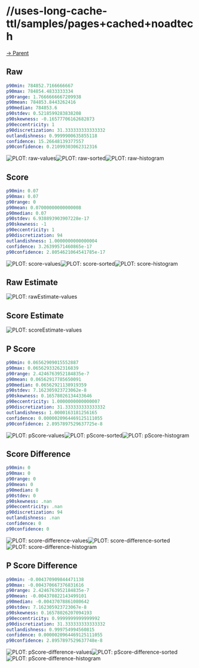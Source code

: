 
# //uses-long-cache-ttl/samples/pages+cached+noadtech

[→ Parent](../..)


## Raw


```yaml
p90min: 784852.7166666667
p90max: 784854.4833333334
p90range: 1.7666666667209938
p90mean: 784853.8443262416
p90median: 784853.6
p90stdev: 0.5218599283838208
p90skewness: -0.16577706162682873
p90eccentricity: 1
p90discretization: 31.333333333333332
outlandishness: 0.9999900635855118
confidence: 15.26648139377557
p90confidence: 0.21099303062312316

```

![PLOT: raw-values](./raw/values.svg)![PLOT: raw-sorted](./raw/sorted.svg)![PLOT: raw-histogram](./raw/histogram.svg)
## Score


```yaml
p90min: 0.07
p90max: 0.07
p90range: 0
p90mean: 0.07000000000000008
p90median: 0.07
p90stdev: 6.938893903907228e-17
p90skewness: -1
p90eccentricity: 1
p90discretization: 94
outlandishness: 1.0000000000000004
confidence: 3.26399571460865e-17
p90confidence: 2.8054621064541785e-17

```

![PLOT: score-values](./score/values.svg)![PLOT: score-sorted](./score/sorted.svg)![PLOT: score-histogram](./score/histogram.svg)
## Raw Estimate

![PLOT: rawEstimate-values](./rawEstimate/values.svg)
## Score Estimate

![PLOT: scoreEstimate-values](./scoreEstimate/values.svg)
## P Score


```yaml
p90min: 0.06562909015552887
p90max: 0.06562933262316839
p90range: 2.4246763952184835e-7
p90mean: 0.06562917785650091
p90median: 0.06562921138919359
p90stdev: 7.162305923723062e-8
p90skewness: 0.16578026134433646
p90eccentricity: 1.0000000000000007
p90discretization: 31.333333333333332
outlandishness: 1.0000163181256165
confidence: 0.0000020964469125111055
p90confidence: 2.8957897529637725e-8

```

![PLOT: pScore-values](./pScore/values.svg)![PLOT: pScore-sorted](./pScore/sorted.svg)![PLOT: pScore-histogram](./pScore/histogram.svg)
## Score Difference


```yaml
p90min: 0
p90max: 0
p90range: 0
p90mean: 0
p90median: 0
p90stdev: 0
p90skewness: .nan
p90eccentricity: .nan
p90discretization: 94
outlandishness: .nan
confidence: 0
p90confidence: 0

```

![PLOT: score-difference-values](./score-difference/values.svg)![PLOT: score-difference-sorted](./score-difference/sorted.svg)![PLOT: score-difference-histogram](./score-difference/histogram.svg)
## P Score Difference


```yaml
p90min: -0.004370909844471138
p90max: -0.004370667376831616
p90range: 2.4246763952184835e-7
p90mean: -0.004370822143499101
p90median: -0.00437078861080642
p90stdev: 7.162305923723067e-8
p90skewness: 0.16578026207094193
p90eccentricity: 0.9999999999999992
p90discretization: 31.333333333333332
outlandishness: 0.999754994560815
confidence: 0.0000020964469125111055
p90confidence: 2.8957897529637748e-8

```

![PLOT: pScore-difference-values](./pScore-difference/values.svg)![PLOT: pScore-difference-sorted](./pScore-difference/sorted.svg)![PLOT: pScore-difference-histogram](./pScore-difference/histogram.svg)